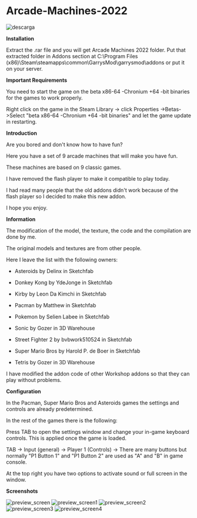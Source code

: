 # Arcade-Machines-2022

![descarga](https://user-images.githubusercontent.com/121838282/220314520-8eefc664-41bf-4e50-8a33-8b92a43f3de7.jpg)


**Installation**

Extract the .rar file and you will get Arcade Machines 2022 folder. Put that extracted folder in Addons section at C:\Program Files (x86)\Steam\steamapps\common\GarrysMod\garrysmod\addons or put it on your server.


**Important Requirements**

You need to start the game on the beta x86-64 -Chronium +64 -bit binaries for the games to work properly.

Right click on the game in the Steam Library -> click Properties ->Betas->Select "beta x86-64 -Chronium +64 -bit binaries" and let the game update in restarting.

**Introduction**

Are you bored and don't know how to have fun?

Here you have a set of 9 arcade machines that will make you have fun.

These machines are based on 9 classic games.

I have removed the flash player to make it compatible to play today.

I had read many people that the old addons didn't work because of the flash player so I decided to make this new addon.

I hope you enjoy.


**Information**

The modification of the model, the texture, the code and the compilation are done by me.

The original models and textures are from other people.

Here I leave the list with the following owners:

* Asteroids by Delinx in Sketchfab

* Donkey Kong by YdeJonge in Sketchfab

* Kirby by Leon Da Kimchi in Sketchfab

* Pacman by Matthew in Sketchfab

* Pokemon by Selien Labee in Sketchfab

* Sonic by Gozer in 3D Warehouse

* Street Fighter 2 by bvbwork510524 in Sketchfab

* Super Mario Bros by Harold P. de Boer in Sketchfab

* Tetris by Gozer in 3D Warehouse

I have modified the addon code of other Workshop addons so that they can play without problems.


**Configuration**

In the Pacman, Super Mario Bros and Asteroids games the settings and controls are already predetermined.

In the rest of the games there is the following:

Press TAB to open the settings window and change your in-game keyboard controls. This is applied once the game is loaded.

TAB -> Input (general) -> Player 1 (Controls) -> There are many buttons but normally "P1 Button 1" and "P1 Button 2" are used as "A" and "B" in game console.

At the top right you have two options to activate sound or full screen in the window.

**Screenshots**

![preview_screen](https://user-images.githubusercontent.com/121838282/220314227-3e98a236-464e-4866-9312-08904510da14.png)
![preview_screen1](https://user-images.githubusercontent.com/121838282/220314256-a60649be-bfee-4a3d-a621-065e65b59d87.png)
![preview_screen2](https://user-images.githubusercontent.com/121838282/220314274-ca18ec68-a2b3-4ca4-ab0e-c4898c52bb84.png)
![preview_screen3](https://user-images.githubusercontent.com/121838282/220314286-3a0c4cb2-4fa1-43ab-ba3e-72d039f9683b.png)
![preview_screen4](https://user-images.githubusercontent.com/121838282/220314300-e16ba6c9-c43d-484e-9046-0dc92d2abcd5.png)


